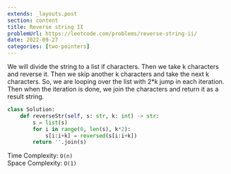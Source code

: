 ```yaml
---
extends: _layouts.post
section: content
title: Reverse string II
problemUrl: https://leetcode.com/problems/reverse-string-ii/
date: 2022-09-27
categories: [two-pointers]
---
```


We will divide the string to a list if characters. Then we take k characters and reverse it. Then we skip another k characters and take the next k characters. So, we are looping over the list with 2*k jump in each iteration. Then when the iteration is done, we join the characters and return it as a result string.

```python
class Solution:
    def reverseStr(self, s: str, k: int) -> str:
        s = list(s)
        for i in range(0, len(s), k*2):
            s[i:i+k] = reversed(s[i:i+k])
        return ''.join(s)
```

Time Complexity: `O(n)` <br/>
Space Complexity: `O(1)`